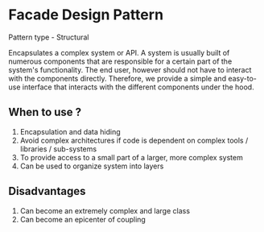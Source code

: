 # Facade Design Pattern

Pattern type - Structural

Encapsulates a complex system or API.
A system is usually built of numerous components that are responsible for a certain
part of the system's functionality. The end user, however should not have to interact with the components directly. 
Therefore, we provide a simple and easy-to-use interface that interacts with the different components under the hood.

## When to use ?
1. Encapsulation and data hiding
2. Avoid complex architectures if code is dependent on complex tools / libraries / sub-systems
3. To provide access to a small part of a larger, more complex system
4. Can be used to organize system into layers

## Disadvantages
1. Can become an extremely complex and large class
2. Can become an epicenter of coupling

